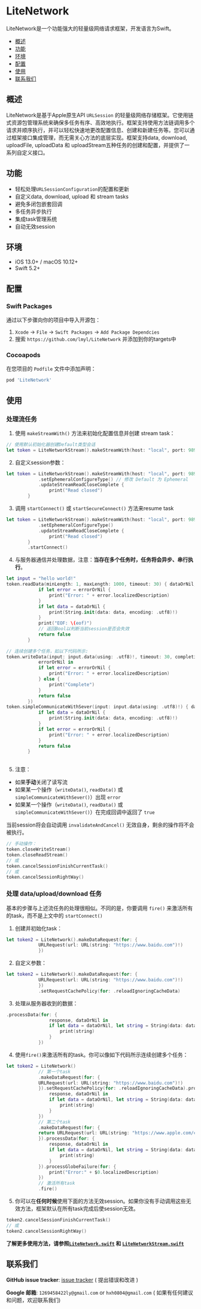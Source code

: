 # LiteNetwork

LiteNetwork是一个功能强大的轻量级网络请求框架，开发语言为Swift。

- [概述](#概述)
- [功能](#功能)
- [环境](#环境)
- [配置](#配置)
- [使用](#使用)
- [联系我们](#联系我们)


## 概述

LiteNetwork是基于Apple原生API `URLSession` 的轻量级网络存储框架。它使用链式资源包管理系统来确保多任务有序、高效地执行。框架支持使用方法链调用多个请求并顺序执行，并可以轻松快速地更改配置信息、创建和新建任务等。您可以通过框架接口集成管理，而无需关心方法的底层实现。框架支持data, download, uploadFile, uploadData 和 uploadStream五种任务的创建和配置，并提供了一系列自定义接口。

## 功能
- 轻松处理`URLSessionConfiguration`的配置和更新
- 自定义data, download, upload 和 stream tasks 
- 避免多闭包嵌套回调
- 多任务异步执行
- 集成task管理系统
- 自动无效session

## 环境

- iOS 13.0+ / macOS 10.12+
- Swift 5.2+

## 配置
### Swift Packages

通过以下步骤向你的项目中导入开源包：
1. `Xcode` -> `File` -> `Swift Packages` -> `Add Package Dependcies`
2. 搜索 `https://github.com/lmyl/LiteNetwork` 并添加到你的targets中

### Cocoapods

在您项目的 `Podfile` 文件中添加声明：
```ruby
pod 'LiteNetwork' 
```

## 使用

### 处理流任务
1. 使用 `makeStreamWith()` 方法来初始化配置信息并创建 stream task：
```swift
// 使用默认初始化器创建Default类型会话
let token = LiteNetworkStream().makeStreamWith(host: "local", port: 9898)
```
2. 自定义session参数：
```swift
let token = LiteNetworkStream().makeStreamWith(host: "local", port: 9898)
            .setEphemeralConfigureType() // 修改 Default 为 Ephemeral
            .updateStreamReadCloseComplete {
                print("Read closed")
        }
```

3. 调用 `startConnect()` 或  `startSecureConnect()` 方法来resume task
```swift
let token = LiteNetworkStream().makeStreamWith(host: "local", port: 9898)
            .setEphemeralConfigureType()
            .updateStreamReadCloseComplete {
                print("Read closed")
        }
        .startConnect()
```

4. 与服务器通信并处理数据，注意：**当存在多个任务时，任务将会异步、串行执行**。
```swift
let input = "hello world!"
token.readData(minLength: 1, maxLength: 1000, timeout: 30) { dataOrNil, eof, errorOrNil in
            if let error = errorOrNil {
                print("Error: " + error.localizedDescription)
            }
            if let data = dataOrNil {
                print(String.init(data: data, encoding: .utf8)!)
            }
            print("EOF: \(eof)")
            // 返回Bool以判断当前session是否会失效
            return false
        }
        
// 连续创建多个任务，如以下代码所示:
token.writeData(input: input.data(using: .utf8)!, timeout: 30, completionHandler: {
            errorOrNil in
            if let error = errorOrNil {
                print("Error: " + error.localizedDescription)
            } else {
                print("Complete")
            }
            return false
        })
token.simpleCommunicateWithSever(input: input.data(using: .utf8)!) { dataOrNil, errorOrNil in
            if let data = dataOrNil {
                print(String.init(data: data, encoding: .utf8)!)
            }
            if let error = errorOrNil {
                print("Error: " + error.localizedDescription)
            }
            return false
        }
        
```
5. 注意：
* 如果**手动**关闭了读写流
* 如果某一个操作（`writeData()`, `readData()` 或 `simpleCommunicateWithSever()`）出现 `error`
* 如果某一个操作（`writeData()`, `readData()` 或 `simpleCommunicateWithSever()`）在完成回调中返回了 `true`

当前session将会自动调用 `invalidateAndCancel()` 无效自身，剩余的操作将不会被执行。
```swift
// 手动操作：
token.closeWriteStream()
token.closeReadStream()
// 或 
token.cancelSessionFinishCurrentTask()
// 或 
token.cancelSessionRightWay()
```

### 处理 data/upload/download 任务
基本的步骤与上述流任务的处理很相似。不同的是，你要调用 `fire()` 来激活所有的task，而不是上文中的 `startConnect()`

1. 创建并初始化task：
```swift
let token2 = LiteNetwork().makeDataRequest(for: {
            URLRequest(url: URL(string: "https://www.baidu.com")!)
            })
```

2. 自定义参数：
```swift
let token2 = LiteNetwork().makeDataRequest(for: {
            URLRequest(url: URL(string: "https://www.baidu.com")!)
            })
            .setRequestCachePolicy(for: .reloadIgnoringCacheData)
```

3. 处理从服务器收到的数据：
```swift
.processData(for: {
                response, dataOrNil in
                if let data = dataOrNil, let string = String(data: data, encoding: .utf8) {
                    print(string)
                }
            })
```

4. 使用`fire()`来激活所有的task。你可以像如下代码所示连续创建多个任务：
```swift
let token2 = LiteNetwork()
            // 第一个task
            .makeDataRequest(for: {
            URLRequest(url: URL(string: "https://www.baidu.com")!)
            }).setRequestCachePolicy(for: .reloadIgnoringCacheData).processData(for: {
                response, dataOrNil in
                if let data = dataOrNil, let string = String(data: data, encoding: .utf8) {
                    print(string)
                }
            })
            // 第二个task
            .makeDataRequest(for: {
            return URLRequest(url: URL(string: "https://www.apple.com/cn/")!)
            }).processData(for: {
                response, dataOrNil in
                if let data = dataOrNil, let string = String(data: data, encoding: .utf8) {
                    print(string)
                }
            }).processGlobeFailure(for: {
                print("Error:" + $0.localizedDescription)
            })
            // 激活所有task
            .fire()
```
5. 你可以在**任何时候**使用下面的方法无效session。如果你没有手动调用这些无效方法，框架默认在所有task完成后使session无效。
```swift
token2.cancelSessionFinishCurrentTask()
// 或
token2.cancelSessionRightWay()
```

**了解更多使用方法，请参照[`LiteNetwork.swift`](https://github.com/lmyl/LiteNetwork/blob/master/Sources/LiteNetwork/LiteNetwork.swift) 
和
[`LiteNetworkStream.swift`](https://github.com/lmyl/LiteNetwork/blob/master/Sources/LiteNetwork/LiteNetworkStream.swift)**

## 联系我们

**GitHub issue tracker**: [issue tracker](https://github.com/lmyl/LiteNetwork/issues) ( 提出错误和改进 )

**Google 邮箱**: `1269458422ly@gmail.com` or `hxh0804@gmail.com` ( 如果有任何建议和问题，欢迎联系我们)

